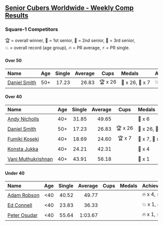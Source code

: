 <style>table {white-space: nowrap;}</style>

## [Senior Cubers Worldwide - Weekly Comp Results](/scw-comp/results/)
### Square-1 Competitors

<span style="white-space: nowrap;">🏆 = overall winner</span>, <span style="white-space: nowrap;">🥇 = 1st senior</span>, <span style="white-space: nowrap;">🥈 = 2nd senior</span>, <span style="white-space: nowrap;">🥉 = 3rd senior</span>, <span style="white-space: nowrap;">💥 = overall record (age group)</span>, <span style="white-space: nowrap;">🔥 = PR average</span>, <span style="white-space: nowrap;">⚡ = PR single</span>.

#### Over 50

| Name | Age | Single | Average | Cups | Medals | Achievements |
| :-- | :--: | --: | --: | :--: | :-- | :-- |
| [Daniel Smith](../../persons/daniel_smith/sq1.md) | 50+ | 17.23 | 26.83 | 🏆 x 26 | 🥇 x 26, 🥈 x 7 | 💥 x 7, 🔥 x 4, ⚡ x 5 |

#### Over 40

| Name | Age | Single | Average | Cups | Medals | Achievements |
| :-- | :--: | --: | --: | :--: | :-- | :-- |
| [Andy Nicholls](../../persons/andy_nicholls/sq1.md) | 40+ | 31.85 | 49.65 |  | 🥈 x 6 | 🔥 x 2, ⚡ x 2 |
| [Daniel Smith](../../persons/daniel_smith/sq1.md) | 50+ | 17.23 | 26.83 | 🏆 x 26 | 🥇 x 26, 🥈 x 7 | 💥 x 7, 🔥 x 4, ⚡ x 5 |
| [Fumiki Koseki](../../persons/fumiki_koseki/sq1.md) | 40+ | 18.69 | 24.60 | 🏆 x 7 | 🥇 x 7, 🥈 x 14 | 💥 x 1, 🔥 x 8, ⚡ x 4 |
| [Konsta Jukka](../../persons/konsta_jukka/sq1.md) | 40+ | 24.21 | 42.31 |  | 🥉 x 4 | 🔥 x 3, ⚡ x 3 |
| [Vani Muthukrishnan](../../persons/vani_muthukrishnan/sq1.md) | 40+ | 43.91 | 56.18 |  | 🥉 x 1 | 🔥 x 1, ⚡ x 1 |

#### Under 40

| Name | Age | Single | Average | Cups | Medals | Achievements |
| :-- | :--: | --: | --: | :--: | :-- | :-- |
| [Adam Robson](../../persons/adam_robson/sq1.md) | <40 | 40.52 | 49.77 |  |  | 🔥 x 4, ⚡ x 4 |
| [Ed Connell](../../persons/ed_connell/sq1.md) | <40 | 23.83 | 36.33 |  |  | 💥 x 1, 🔥 x 4, ⚡ x 4 |
| [Peter Osudar](../../persons/peter_osudar/sq1.md) | <40 | 55.64 | 1:03.67 |  |  | 🔥 x 1, ⚡ x 1 |


<!-- Global site tag (gtag.js) - Google Analytics -->
<script async src="https://www.googletagmanager.com/gtag/js?id=UA-86348435-3"></script>
<script>window.dataLayer = window.dataLayer || []; function gtag() {dataLayer.push(arguments);} gtag('js', new Date()); gtag('config', 'UA-86348435-3');</script>
